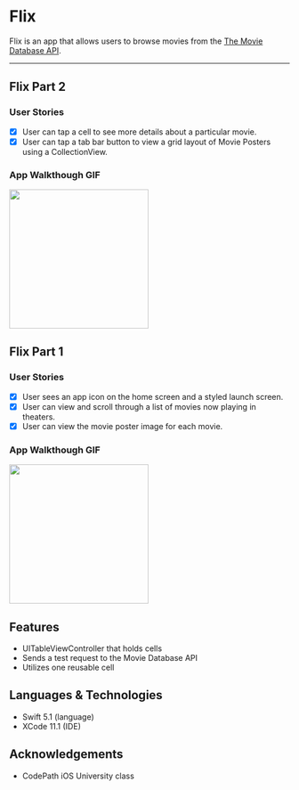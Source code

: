 # Flix

Flix is an app that allows users to browse movies from the [The Movie Database API](http://docs.themoviedb.apiary.io/#).

---

## Flix Part 2

### User Stories
- [x] User can tap a cell to see more details about a particular movie.
- [x] User can tap a tab bar button to view a grid layout of Movie Posters using a CollectionView.

### App Walkthough GIF

<img src="https://github.com/nehaswamy/Flix/blob/master/Flix-Part2.gif" width=250><br>

## Flix Part 1

### User Stories
- [x] User sees an app icon on the home screen and a styled launch screen.
- [x] User can view and scroll through a list of movies now playing in theaters.
- [x] User can view the movie poster image for each movie.

### App Walkthough GIF
<img src="https://github.com/nehaswamy/Flix/blob/master/Flix-Overview.gif" width=250><br>

## Features
* UITableViewController that holds cells
* Sends a test request to the Movie Database API
* Utilizes one reusable cell 

## Languages & Technologies
* Swift 5.1 (language)
* XCode 11.1 (IDE)

## Acknowledgements
* CodePath iOS University class
